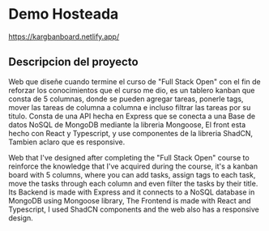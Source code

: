 # Demo Hosteada

https://kargbanboard.netlify.app/

## Descripcion del proyecto

Web que diseñe cuando termine el curso de "Full Stack Open" con el fin de reforzar los conocimientos que el curso me dio, es un tablero kanban que consta de 5 columnas, donde se pueden agregar tareas, ponerle tags, mover las tareas de columna a columna e incluso filtrar las tareas por su titulo.
Consta de una API hecha en Express que se conecta a una Base de datos NoSQL de MongoDB mediante la libreria Mongoose, El front esta hecho con React y Typescript, y use componentes de la libreria ShadCN, Tambien aclaro que es responsive.

Web that I've designed after completing the "Full Stack Open" course to reinforce the knowledge that I've acquired during the course, it's a kanban board with 5 columns, where you can add tasks, assign tags to each task, move the tasks through each column and even filter the tasks by their title.
Its Backend is made with Express and it connects to a NoSQL database in MongoDB using Mongoose library, The Frontend is made with React and Typescript, I used ShadCN components and the web also has a responsive design.
